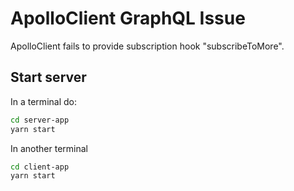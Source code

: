 # ApolloClient GraphQL Issue

ApolloClient fails to provide subscription hook "subscribeToMore".

## Start server

In a terminal do:

```bash
cd server-app
yarn start
```

In another terminal

```bash
cd client-app
yarn start
```
